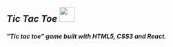 ## _Tic Tac Toe_ <img width="35px" src="https://user-images.githubusercontent.com/86655646/155897163-f78b0ebe-31ee-4f98-b7f8-f6b1097da185.png"></img>

#### _"Tic tac toe" game built with HTML5, CSS3 and React._